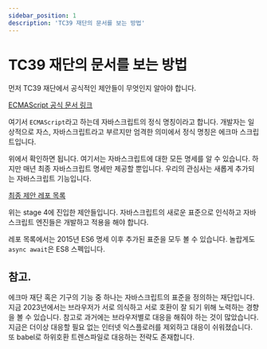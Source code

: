 ```yaml
---
sidebar_position: 1
description: 'TC39 재단의 문서를 보는 방법'
---
```


# TC39 재단의 문서를 보는 방법

먼저 TC39 재단에서 공식적인 제안들이 무엇인지 알아야 합니다.

[ECMAScript 공식 문서 링크](https://tc39.es/ecma262/)

여기서 `ECMAScript`라고 하는데 자바스크립트의 정식 명칭이라고 합니다. 개발자는 일상적으로 자스, 자바스크립트라고 부르지만 엄격한 의미에서 정식 명칭은 에크마 스크립트입니다.

위에서 확인하면 됩니다. 여기서는 자바스크립트에 대한 모든 명세를 알 수 있습니다. 하지만 매년 최종 자바스크립트 명세만 제공할 뿐입니다. 우리의 관심사는 새롭게 추가되는 자바스크립트 기능입니다.

[최종 제안 레포 목록](https://github.com/tc39/proposals/blob/HEAD/finished-proposals.md)

위는 stage 4에 진입한 제안들입니다. 자바스크립트의 새로운 표준으로 인식하고 자바스크립트 엔진들은 개발하고 적용을 해야 합니다.

레포 목록에서는 2015년 ES6 명세 이후 추가된 표준을 모두 볼 수 있습니다. 놀랍게도 `async await`은 ES8 스펙입니다.

## 참고.

에크마 재단 혹은 기구의 기능 중 하나는 자바스크립트의 표준을 정의하는 재단입니다. 지금 2023년에서는 브라우저가 서로 의식하고 서로 호환이 잘 되기 위해 노력하는 경향을 볼 수 있습니다. 참고로 과거에는 브라우저별로 대응을 해줘야 하는 것이 많았습니다. 지금은 더이상 대응할 필요 없는 인터넷 익스플로러를 제외하고 대응이 쉬워졌습니다. 또 babel로 하위호환 트렌스파일로 대응하는 전략도 존재합니다.
